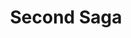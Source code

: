 ---
title: "Second Saga"
slug: "second-saga"
summary: "Summary of second saga."
links: { repo= "https=//...", rss= "/sagas/second-saga/index.xml" }
order: 1        # sort on /sagas and /library
---